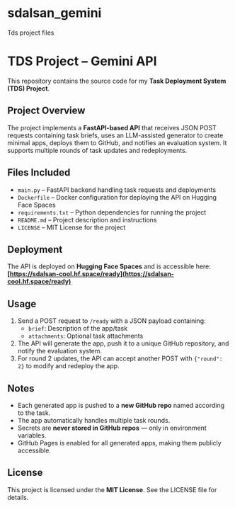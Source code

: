 # sdalsan_gemini
Tds project files
# TDS Project – Gemini API

This repository contains the source code for my **Task Deployment System (TDS) Project**.

## Project Overview
The project implements a **FastAPI-based API** that receives JSON POST requests containing task briefs, uses an LLM-assisted generator to create minimal apps, deploys them to GitHub, and notifies an evaluation system. It supports multiple rounds of task updates and redeployments.

## Files Included
- `main.py` – FastAPI backend handling task requests and deployments  
- `Dockerfile` – Docker configuration for deploying the API on Hugging Face Spaces  
- `requirements.txt` – Python dependencies for running the project  
- `README.md` – Project description and instructions  
- `LICENSE` – MIT License for the project

## Deployment
The API is deployed on **Hugging Face Spaces** and is accessible here:  
**[https://sdalsan-cool.hf.space/ready](https://sdalsan-cool.hf.space/ready)**

## Usage
1. Send a POST request to `/ready` with a JSON payload containing:
   - `brief`: Description of the app/task
   - `attachments`: Optional task attachments
2. The API will generate the app, push it to a unique GitHub repository, and notify the evaluation system.
3. For round 2 updates, the API can accept another POST with `{"round": 2}` to modify and redeploy the app.

## Notes
- Each generated app is pushed to a **new GitHub repo** named according to the task.  
- The app automatically handles multiple task rounds.  
- Secrets are **never stored in GitHub repos** — only in environment variables.  
- GitHub Pages is enabled for all generated apps, making them publicly accessible.  

## License
This project is licensed under the **MIT License**. See the LICENSE file for details.
